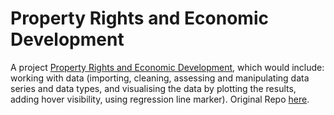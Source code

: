 # Property Rights and Economic Development  

A project [Property Rights and Economic Development](https://stories.thedataproject.net/docs/4-property_content/), which would include: working with data (importing, cleaning, assessing and manipulating data series and data types, and visualising the data by plotting the results, adding hover visibility, using regression line marker). Original Repo [here](https://github.com/dbclinton).

